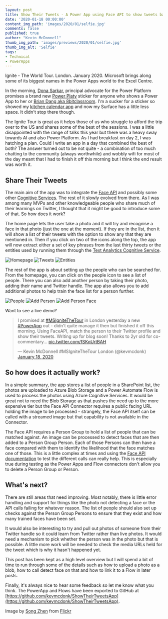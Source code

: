 ```yaml
---
layout: post
title: Show Their Tweets - A Power App using Face API to show tweets based on photo taken
date: '2020-01-18 00:00:00'
content_img_path: 'images/2020/01/selfie.jpg'
comments: false
published: true
author: "Kevin McDonnell"
thumb_img_path: 'images/previews/2020/01/selfie.jpg'
thumb_img_alt: 'Selfie'
tags:
- Technical
- PowerApps
---
```


Ignite - The World Tour. London. January 2020. Microsoft brings along some of its biggest names in the Power Apps world to the Excel Centre. 

In the morning, [Dona Sarkar](https://twitter.com/donasarkar), principal advocate for the Power Platform promises a brand new [Power Platy](https://twitter.com/search?q=%23powerplaty) sticker for anyone who shows a Power App to her or [Brian Dang aka 8bitclassroom](https://twitter.com/8bitclassroom). I'm a sucker for a sticker so showed my [kitchen calendar app](https://www.mcd79.com/2017/03/20/i-do-not-like-green-eggs-and-ham-sam-i-am-2.html) and now my Surface has a little less space. It didn't stop there though.

The Ignite Tour is great as it helps those of us who struggle to afford the trip over to the US and shares some of the best of the sessions. I was a little disappointed with the range of talks this year but there was a heavy sway towards AI and also Power Platform. As I had breakfast on day 2, I was hatching a plan. Could I write an app in a day that combined the best of both? The answer turned out to be not quite - a combination of too much chatting to the community (always worthwhile) and wobbly wifi for most of the day meant that I had to finish it off this morning but I think the end result was worth it.

## Share Their Tweets

The main aim of the app was to integrate the [Face API](https://azure.microsoft.com/en-us/services/cognitive-services/face/) and possibly some other [Cognitive Services](https://azure.microsoft.com/en-us/services/cognitive-services/). The rest of it slowly evolved from there. As I was among many MVPs and other knowledgeable people who share much of their learnings on Twitter, I thought that it might be good to introduce some of that. So how does it work?

The home page lets the user take a photo and it will try and recognise a face in that photo (just the one at the moment). If they are in the list, then it will show a list of their tweets with the option to show any that they are mentioned in. Then if you click on two of the icons along the top, the app will now extract either a set of key phrases from the last thirty tweets or the entities used by running them through the [Text Analytics Cognitive Service](https://azure.microsoft.com/en-us/services/cognitive-services/text-analytics/).

![Homepage](/images/2020/01/ShowTheirTweets-Home.jpg)
![Tweets](/images/2020/01/ShowTheirTweets-Tweets.jpg)
![Entities](/images/2020/01/ShowTheirTweets-Entities.jpg)

The rest of the app is about setting up the people who can be searched for. From the homepage, you can click on the people icon to see a list of people. There you can also add another person by taking their photo, adding their name and Twitter handle. The app also allows you to add additional photos to help train the face list for a person further.

![People](/images/2020/01/ShowTheirTweets-People.jpg)
![Add Person](/images/2020/01/ShowTheirTweets-AddPerson.jpg)
![Add Person Face](/images/2020/01/ShowTheirTweets-AddPersonFace.jpg)

Want to see a live demo?

<blockquote class="twitter-tweet"><p lang="en" dir="ltr">I promised at <a href="https://twitter.com/hashtag/MSIgniteTheTour?src=hash&amp;ref_src=twsrc%5Etfw">#MSIgniteTheTour</a> in London yesterday a new <a href="https://twitter.com/hashtag/PowerApp?src=hash&amp;ref_src=twsrc%5Etfw">#PowerApp</a> out - didn&#39;t quite manage it then but finished it off this morning. Using FaceAPI, match the person to their Twitter profile and show their tweets. Writing up for blog soon! Thanks to 2yr old for co-commentary... <a href="https://t.co/fSKqUrtBAH">pic.twitter.com/fSKqUrtBAH</a></p>&mdash; Kevin McDonnell #MSIgniteTheTour London (@kevmcdonk) <a href="https://twitter.com/kevmcdonk/status/1218533436572545026?ref_src=twsrc%5Etfw">January 18, 2020</a></blockquote> <script async src="https://platform.twitter.com/widgets.js" charset="utf-8"></script>

## So how does it actually work?

In a simple summary, the app stores a list of people in a SharePoint list, the photos are uploaded to Azure Blob Storage and a Power Automate Flow is used to process the photos using Azure Cognitive Services. It would be great not to need the Blob Storage as that pushes the need up to the more expensive tier but the Face API Connector requires a public facing URL holding the image to be processed - strangely, the Face API itself can be called with a streamed image but that capability is not available in the Connector.

The Face API requires a Person Group to hold a list of people that can be matched against. An image can be processed to detect faces that are then added to a Person Group Person. Each of those Persons can then have a face compared with them to identify the likelihood that the face matches one of those. This is a little complex at times and using the [Face API documentation](https://westeurope.dev.cognitive.microsoft.com/docs/services/563879b61984550e40cbbe8d/operations/563879b61984550f30395236) to test the different calls can really help. This is especially true during testing as the Power Apps and Flow connectors don't allow you to delete a Person Group or Person.

## What's next?

There are still areas that need improving. Most notably, there is little error handling and support for things like the photo not detecting a face or the API calls failing for whatever reason. The list of people should also set up checks against the Person Group Persons to ensure that they exist and how many trained faces have been set.

It would also be interesting to try and pull out photos of someone from their Twitter handle so it could learn from Twitter rather than live photos. It would need a mechanism to pick whether the person was in the photo but that is possible. A little more work will be needed to check the media URLs held for the tweet which is why it hasn't happened yet.

This post has been kept as a high level overview but I will spend a bit of time to run through some of the details such as how to upload a photo as a blob, how to call detect face on that and how to link it to a Flow in later posts.

Finally, it's always nice to hear some feedback so let me know what you think. The PowerApp and Flows have been exported to GitHub at [https://github.com/kevmcdonk/ShowTheirTweetsApp](https://github.com/kevmcdonk/ShowTheirTweetsApp). 

 Image by [Song Zhen](https://www.flickr.com/photos/songzhen/) from [Flickr](https://www.flickr.com/photos/songzhen/16983146399)
 